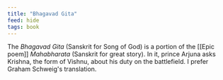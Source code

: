 ```yaml
---
title: "Bhagavad Gita"
feed: hide
tags: book
---
```


The _Bhagavad Gita_ (Sanskrit for Song of God) is a portion of the [[Epic poem]] _Mahabharata_ (Sanskrit for great story). In it, prince Arjuna asks Krishna, the form of Vishnu, about his duty on the battlefield. I prefer Graham Schweig's translation. 